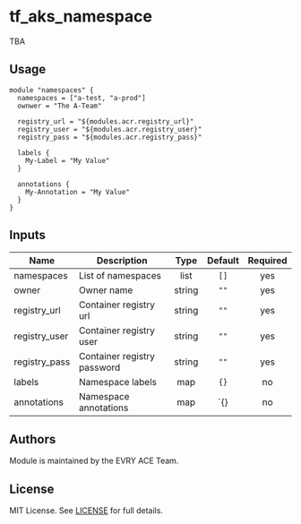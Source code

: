 # tf\_aks\_namespace

TBA

## Usage

```hcl
module "namespaces" {
  namespaces = ["a-test, "a-prod"]
  ownwer = "The A-Team"

  registry_url = "${modules.acr.registry_url}"
  registry_user = "${modules.acr.registry_user}"
  registry_pass = "${modules.acr.registry_pass}"

  labels {
    My-Label = "My Value"
  }

  annotations {
    My-Annotation = "My Value"
  }
}
```

## Inputs

| Name | Description | Type | Default | Required |
|------|-------------|:----:|:-----:|:-----:|
| namespaces | List of namespaces | list | `[]` | yes |
| owner | Owner name | string | `""` | yes |
| registry\_url | Container registry url | string | `""` | yes |
| registry\_user | Container registry user | string | `""` | yes |
| registry\_pass | Container registry password | string | `""` | yes |
| labels | Namespace labels | map | `{}` | no |
| annotations | Namespace annotations | map | `{} | no |

## Authors

Module is maintained by the EVRY ACE Team.

## License

MIT License. See [LICENSE](./LICENSE) for full details.
